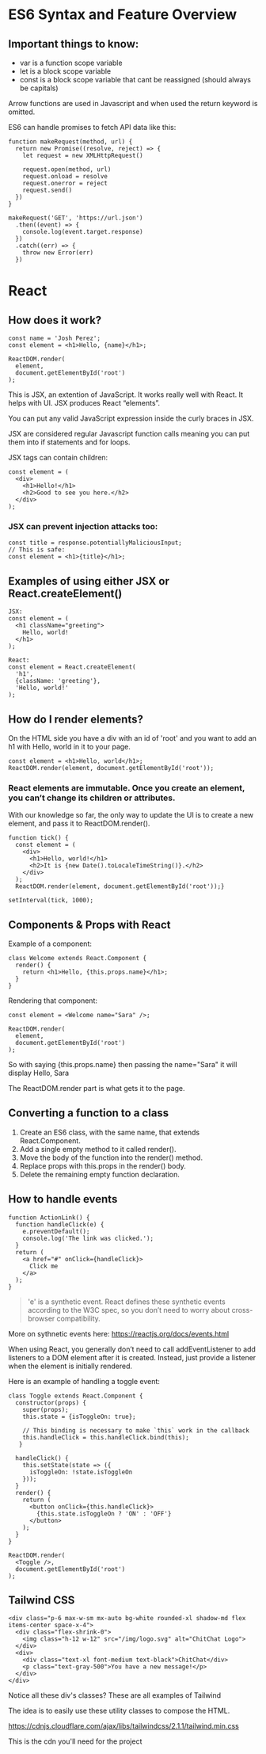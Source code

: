# ES6 Syntax and Feature Overview

## Important things to know:

- var is a function scope variable 
- let is a block scope variable
- const is a block scope variable that cant be reassigned (should always be capitals)

Arrow functions are used in Javascript and when used the return keyword is omitted.

ES6 can handle promises to fetch API data like this:

```
function makeRequest(method, url) {
  return new Promise((resolve, reject) => {
    let request = new XMLHttpRequest()

    request.open(method, url)
    request.onload = resolve
    request.onerror = reject
    request.send()
  })
}

makeRequest('GET', 'https://url.json')
  .then((event) => {
    console.log(event.target.response)
  })
  .catch((err) => {
    throw new Error(err)
  })
```

# React

## How does it work?

```
const name = 'Josh Perez';
const element = <h1>Hello, {name}</h1>;

ReactDOM.render(
  element,
  document.getElementById('root')
);
```

This is JSX, an extention of JavaScript. It works really well with React. It helps with UI. JSX produces React “elements”.

You can put any valid JavaScript expression inside the curly braces in JSX.

JSX are considered regular Javascript function calls meaning you can put them into if statements and for loops.

JSX tags can contain children:

```
const element = (
  <div>
    <h1>Hello!</h1>
    <h2>Good to see you here.</h2>
  </div>
);
```

### JSX can prevent injection attacks too:

```
const title = response.potentiallyMaliciousInput;
// This is safe:
const element = <h1>{title}</h1>;
```

## Examples of using either JSX or React.createElement()

```
JSX:
const element = (
  <h1 className="greeting">
    Hello, world!
  </h1>
);

React:
const element = React.createElement(
  'h1',
  {className: 'greeting'},
  'Hello, world!'
);
```

## How do I render elements?

On the HTML side you have a div with an id of 'root' and you want to add an h1 with Hello, world in it to your page.

```
const element = <h1>Hello, world</h1>;
ReactDOM.render(element, document.getElementById('root'));
```

### React elements are immutable. Once you create an element, you can’t change its children or attributes. 

With our knowledge so far, the only way to update the UI is to create a new element, and pass it to ReactDOM.render().

```
function tick() {
  const element = (
    <div>
      <h1>Hello, world!</h1>
      <h2>It is {new Date().toLocaleTimeString()}.</h2>
    </div>
  );
  ReactDOM.render(element, document.getElementById('root'));}

setInterval(tick, 1000);
```

## Components & Props with React

Example of a component:
```
class Welcome extends React.Component {
  render() {
    return <h1>Hello, {this.props.name}</h1>;
  }
}
```

Rendering that component:
```
const element = <Welcome name="Sara" />;

ReactDOM.render(
  element,
  document.getElementById('root')
);
```

So with saying {this.props.name} then passing the name="Sara" it will display Hello, Sara

The ReactDOM.render part is what gets it to the page.

## Converting a function to a class

1. Create an ES6 class, with the same name, that extends React.Component.
2. Add a single empty method to it called render().
3. Move the body of the function into the render() method.
4. Replace props with this.props in the render() body.
5. Delete the remaining empty function declaration.

## How to handle events

```
function ActionLink() {
  function handleClick(e) {    
    e.preventDefault();    
    console.log('The link was clicked.');  
  }
  return (
    <a href="#" onClick={handleClick}>      
      Click me
    </a>
  );
}
```

> 'e' is a synthetic event. React defines these synthetic events according to the W3C spec, so you don’t need to worry about cross-browser compatibility.

More on sythnetic events here: https://reactjs.org/docs/events.html

When using React, you generally don’t need to call addEventListener to add listeners to a DOM element after it is created. Instead, just provide a listener when the element is initially rendered.

Here is an example of handling a toggle event:
```
class Toggle extends React.Component {
  constructor(props) {
    super(props);
    this.state = {isToggleOn: true};

    // This binding is necessary to make `this` work in the callback    
    this.handleClick = this.handleClick.bind(this);  
   }

  handleClick() {    
    this.setState(state => ({      
      isToggleOn: !state.isToggleOn    
    }));  
  }
  render() {
    return (
      <button onClick={this.handleClick}>        
        {this.state.isToggleOn ? 'ON' : 'OFF'}
      </button>
    );
  }
}

ReactDOM.render(
  <Toggle />,
  document.getElementById('root')
);
```

## Tailwind CSS

```
<div class="p-6 max-w-sm mx-auto bg-white rounded-xl shadow-md flex items-center space-x-4">
  <div class="flex-shrink-0">
    <img class="h-12 w-12" src="/img/logo.svg" alt="ChitChat Logo">
  </div>
  <div>
    <div class="text-xl font-medium text-black">ChitChat</div>
    <p class="text-gray-500">You have a new message!</p>
  </div>
</div>
```

Notice all these div's classes? These are all examples of Tailwind

The idea is to easily use these utility classes to compose the HTML.

https://cdnjs.cloudflare.com/ajax/libs/tailwindcss/2.1.1/tailwind.min.css

This is the cdn you'll need for the project
